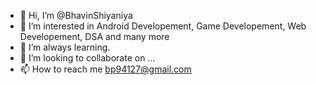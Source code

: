 - 👋 Hi, I’m @BhavinShiyaniya
- 👀 I’m interested in Android Developement, Game Developement, Web Developement, DSA and many more
- 🌱 I’m always learning.
- 💞️ I’m looking to collaborate on ...
- 📫 How to reach me bp94127@gmail.com

<!---
BhavinShiyaniya/BhavinShiyaniya is a ✨ special ✨ repository because its `README.md` (this file) appears on your GitHub profile.
You can click the Preview link to take a look at your changes.
--->
